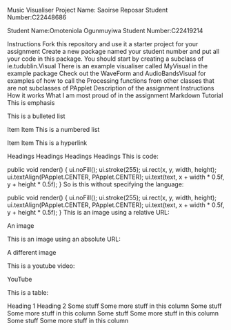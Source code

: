 Music Visualiser Project
Name: Saoirse Reposar
Student Number:C22448686

Student Name:Omoteniola Ogunmuyiwa
Student Number:C22419214

Instructions
Fork this repository and use it a starter project for your assignment
Create a new package named your student number and put all your code in this package.
You should start by creating a subclass of ie.tudublin.Visual
There is an example visualiser called MyVisual in the example package
Check out the WaveForm and AudioBandsVisual for examples of how to call the Processing functions from other classes that are not subclasses of PApplet
Description of the assignment
Instructions
How it works
What I am most proud of in the assignment
Markdown Tutorial
This is emphasis

This is a bulleted list

Item
Item
This is a numbered list

Item
Item
This is a hyperlink

Headings
Headings
Headings
Headings
This is code:

public void render()
{
	ui.noFill();
	ui.stroke(255);
	ui.rect(x, y, width, height);
	ui.textAlign(PApplet.CENTER, PApplet.CENTER);
	ui.text(text, x + width * 0.5f, y + height * 0.5f);
}
So is this without specifying the language:

public void render()
{
	ui.noFill();
	ui.stroke(255);
	ui.rect(x, y, width, height);
	ui.textAlign(PApplet.CENTER, PApplet.CENTER);
	ui.text(text, x + width * 0.5f, y + height * 0.5f);
}
This is an image using a relative URL:

An image

This is an image using an absolute URL:

A different image

This is a youtube video:

YouTube

This is a table:

Heading 1	Heading 2
Some stuff	Some more stuff in this column
Some stuff	Some more stuff in this column
Some stuff	Some more stuff in this column
Some stuff	Some more stuff in this column
